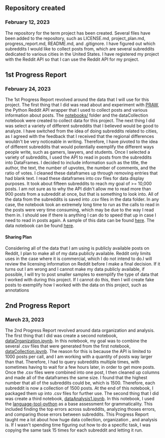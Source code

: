 ## Repository created 
### February 12, 2023
The repository for the term project has been created. Several files have been added to the repository, such as LICENSE.md, project_plan.md,
progress_report.md, README.md, and .gitignore. I have figured out which subreddits I would like to collect posts from, which are several
subreddits dedicated to various cities in the United States. I have registered my project with the Reddit API so that I can use the Reddit
API for my project.

## 1st Progress Report
### February 24, 2023

The 1st Progress Report revolved around the data that I will use for this project. The first thing that I did was read about and experiment 
with [PRAW](https://praw.readthedocs.io/en/stable/), the Python Reddit API wrapper that I used to collect posts and various information about posts. 
The [notebooks/](https://github.com/Data-Science-for-Linguists-2023/For-Reddit-Grammaticality-Analysis/tree/main/notebooks) folder and the dataCollection notebook were created to collect data for this project. The next thing I did was select a variety of different subreddits that I believed would be good to analyze. I have switched from the idea of doing subreddits related to cities, as I agreed with the feedback that I received that the regional differences wouldn't be very noticeable in writing. Therefore, I have pivoted to the idea of different subreddits that would potentially exemplify the different ways people write, such as gamers, lawyers, and students. Once I selected a variety of subreddits, I used the API to read in posts from the subreddits into DataFrames. I decided to include information such as the title, the author, the text, the number of upvotes, the number of comments, and the ratio of votes. I cleaned these dataframes up through removing entries that had blank text. I read these dataframes into csv
files for data display purposes. It took about fifteen subreddits to reach my goal of >= 10,000 posts. I am not sure as to why the API didn't allow me
to read more than 900 posts from a subreddit at once, but that is something to look into. All of the data from the subreddits is saved into .csv files
in the data folder. In any case, the notebook took an extremely long time to run as the calls to read in the posts were very time consuming, which may be due to the way I read them in. I should see if there is anything I can do to speed that up in case I need to read in posts again. A sample of this data can be found [here](https://github.com/Data-Science-for-Linguists-2023/For-Reddit-Grammaticality-Analysis/tree/main/data_samples). The data notebook can be found [here](https://github.com/Data-Science-for-Linguists-2023/For-Reddit-Grammaticality-Analysis/tree/main/notebooks).
#### Sharing Plan
Considering all of the data that I am using is publicly available posts on Reddit, I plan to make all of my data publicly available. Reddit only limits uses in the case where it is commercial, which I do not intend to do.I will review the licensing information on Reddit before I make a final decision. If
it turns out I am wrong and I cannot make my data publicly available, if possible, I will try to post smaller samples to exemplify the type of data
that I worked with during this project. If I cannot do this, then I will create fake posts to exemplify how I worked with the data on this project, such
as annotations

## 2nd Progress Report
### March 23, 2023

The 2nd Progress Report revolved around data organization and analysis. The first thing that I did was create a second notebook, [dataOrganization.ipynb](https://github.com/Data-Science-for-Linguists-2023/For-Reddit-Grammaticality-Analysis/blob/main/notebooks/dataOrganization.ipynb). In this notebook, my goal was to combine the several .csv files that were generated from the first notebook, [dataCollection.ipynb](https://github.com/Data-Science-for-Linguists-2023/For-Reddit-Grammaticality-Analysis/blob/main/notebooks/dataCollection.ipynb). The reason for this is because the API is limited to 1000 posts per call, and I am working with a quantity of posts way larger than that. Therefore, I had to query subreddits multiple times, with sometimes having to wait for a few hours later, in order to get more posts. Once the .csv files were combined into one post, I then cleaned up columns and made all of the dataframes the same size. I found that the highest number that all of the subreddits could be, which is 1500. Therefore, each subreddit is now a collection of 1500 posts. At the end of this notebook, I packaged them up into .csv files for further use. The second thing that I did was create a third notebook, [dataAnalysis1.ipynb](https://github.com/Data-Science-for-Linguists-2023/For-Reddit-Grammaticality-Analysis/blob/main/notebooks/dataAnalysis1.ipynb). In this notebook, I used the [language-tool-python](https://pypi.org/project/language-tool-python/) as a base assessment for grammaticality. This included finding the top errors across subreddits, analyzing thoses errors, and comparing those errors between subreddits. This Progress Report taught me a lot about how huge data collection, organization , and analysis is. If I wasn't spending time figuring out how to do a specific task, I was copying the same task 15 times for each subreddit and letting it run.
